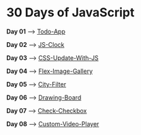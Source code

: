 # 30 Days of JavaScript

**Day 01** --> [Todo-App](https://todo-app-sr.netlify.app/)

**Day 02** --> [JS-Clock](https://js-clock-sr.netlify.app/)

**Day 03** --> [CSS-Update-With-JS](https://codepen.io/LeviaThanSr/full/VwmXxBG)

**Day 04** --> [Flex-Image-Gallery](https://image-gallery-sr.netlify.app/)

**Day 05** --> [City-Filter](https://moroccan-city-filter.netlify.app/)

**Day 06** --> [Drawing-Board](https://drawing-board-levisr.netlify.app/)

**Day 07** --> [Check-Checkbox](https://check-checkbox-sr.netlify.app/)

**Day 08** --> [Custom-Video-Player](https://custom-video-palyer-sr.netlify.app/)
